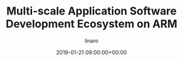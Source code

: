 ---
author: linaro
categories:
- events
- workshop
- arm-hpc-2019
comments: false
event: arm-hpc-2019
date: '2019-01-21 09:00:00+00:00'
image:
  featured: true
  path: /assets/images/content/hpc-asia-2019-share-image.png
layout: resource-post
title: 'Multi-scale Application Software Development Ecosystem on ARM'
speakers:
- biography: '""'
  company: UK National HPC Center
  job-title: 
  name: Dr. Xiaohu Guo
youtube_video_url: https://www.youtube.com/watch?v=bEMod29_Dx8&list=PLKZSArYQptsPLGSEUycUowh9oy8WF_epV&index=6&t=0s
amazon_s3_presentation_url: https://s3.amazonaws.com/static-linaro-org/event-resources/arm-hpc-2019/slides/Multi-scaleApplicationSoftwareDevelopmentEcosystemonARM9.pdf
---